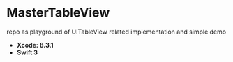 # MasterTableView
repo as playground of UITableView related implementation and simple demo

- **Xcode: 8.3.1**
- **Swift 3**
